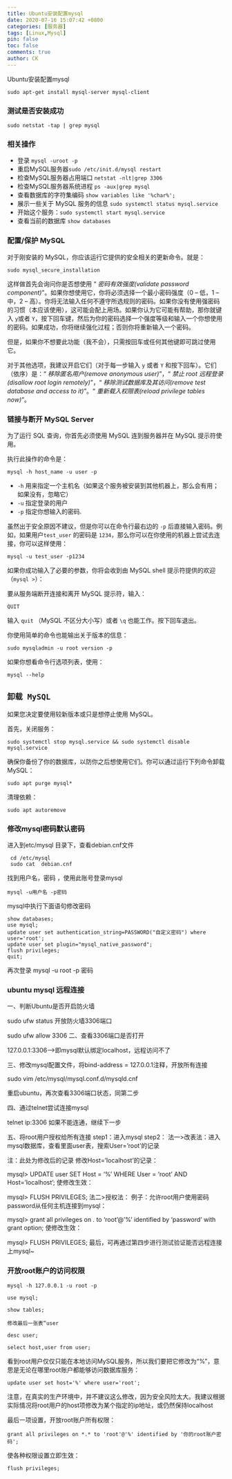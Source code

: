 ```yaml
---
title: Ubuntu安装配置mysql
date: 2020-07-16 15:07:42 +0800
categories: [服务器]
tags: [Linux,Mysql]
pin: false
toc: false
comments: true
author: CK
---
```


Ubuntu安装配置mysql

```shell
sudo apt-get install mysql-server mysql-client
```

### 测试是否安装成功

```shell
sudo netstat -tap | grep mysql
```

### 相关操作

- 登录 `mysql -uroot -p`
- 重启MySQL服务器`sudo /etc/init.d/mysql restart`
- 检查MySQL服务器占用端口 `netstat -nlt|grep 3306`
- 检查MySQL服务器系统进程 `ps -aux|grep mysql`
- 查看数据库的字符集编码 `show variables like '%char%';`
- 展示一些关于 MySQL 服务的信息 `sudo systemctl status mysql.service`
- 开始这个服务：`sudo systemctl start mysql.service`
- 查看当前的数据库 `show databases`


### 配置/保护 MySQL

对于刚安装的 MySQL，你应该运行它提供的安全相关的更新命令。就是：

```shell
sudo mysql_secure_installation
```

这样做首先会询问你是否想使用 “ *密码有效强度(validate password component)*”。如果你想使用它，你将必须选择一个最小密码强度（0 – 低，1 – 中，2 – 高）。你将无法输入任何不遵守所选规则的密码。如果你没有使用强密码的习惯（本应该使用），这可能会配上用场。如果你认为它可能有帮助，那你就键入 `y`或者 `Y`，按下回车键，然后为你的密码选择一个强度等级和输入一个你想使用的密码。如果成功，你将继续强化过程；否则你将重新输入一个密码。

但是，如果你不想要此功能（我不会），只需按回车或任何其他键即可跳过使用它。

对于其他选项，我建议开启它们（对于每一步输入 `y` 或者 `Y` 和按下回车）。它们（依序）是：“ *移除匿名用户(remove anonymous user)*”，“ *禁止 root 远程登录(disallow root login remotely)*”，“ *移除测试数据库及其访问(remove test database and access to it)*”。“ *重新载入权限表(reload privilege tables now)*”。

### 链接与断开 MySQL Server

为了运行 SQL 查询，你首先必须使用 MySQL 连到服务器并在 MySQL 提示符使用。

执行此操作的命令是：

```shell
mysql -h host_name -u user -p
```

- `-h` 用来指定一个主机名（如果这个服务被安装到其他机器上，那么会有用；如果没有，忽略它）
- `-u` 指定登录的用户
- `-p` 指定你想输入的密码.

虽然出于安全原因不建议，但是你可以在命令行最右边的 `-p` 后直接输入密码。例如，如果用户`test_user` 的密码是 `1234`，那么你可以在你使用的机器上尝试去连接，你可以这样使用：

```shell
mysql -u test_user -p1234
```

如果你成功输入了必要的参数，你将会收到由 MySQL shell 提示符提供的欢迎（`mysql >`）：

要从服务端断开连接和离开 MySQL 提示符，输入：

```shell
QUIT
```

输入 `quit` （MySQL 不区分大小写）或者 `\q` 也能工作。按下回车退出。

你使用简单的命令也能输出关于版本的信息：

```shell
sudo mysqladmin -u root version -p
```

如果你想看命令行选项列表，使用：

```shell
mysql --help
```

## `卸载 MySQL`

如果您决定要使用较新版本或只是想停止使用 MySQL。

首先，关闭服务：

```shell
sudo systemctl stop mysql.service && sudo systemctl disable mysql.service
```

确保你备份了你的数据库，以防你之后想使用它们。你可以通过运行下列命令卸载 MySQL：

```shell
sudo apt purge mysql*
```

清理依赖：

```shell
sudo apt autoremove
```

### 修改mysql密码默认密码

进入到etc/mysql 目录下，查看debian.cnf文件

```shell
 cd /etc/mysql
 sudo cat  debian.cnf
```

找到用户名，密码 ，使用此账号登录mysql

```shell
mysql -u用户名 -p密码
```

mysql中执行下面语句修改密码

```shell
show databases;
use mysql;
update user set authentication_string=PASSWORD("自定义密码") where user='root';
update user set plugin="mysql_native_password";
flush privileges;
quit;
```

再次登录 mysql -u root -p 密码

### ubuntu mysql 远程连接

一、判断Ubuntu是否开启防火墙

sudo ufw status 开放防火墙3306端口

sudo ufw allow 3306 二、查看3306端口是否打开

127.0.0.1:3306–>即mysql默认绑定localhost，远程访问不了

三、修改mysql配置文件，将bind-address = 127.0.0.1注释，开放所有连接

sudo vim /etc/mysql/mysql.conf.d/mysqld.cnf

重启ubuntu，再次查看3306端口状态，同第二步

四、通过telnet尝试连接mysql

telnet ip:3306 如果不能连通，继续下一步

五、将root用户授权给所有连接 step1：进入mysql step2： 法一>改表法：进入mysql数据库，查看里面user表，搜索User=’root’的记录

注：此处为修改后的记录 修改Host=’localhost’的记录：

mysql> UPDATE user SET Host = ‘%’ WHERE User = ‘root’ AND Host=’localhost’; 使修改生效：

mysql> FLUSH PRIVILEGES; 法二>授权法： 例子：允许root用户使用密码password从任何主机连接到mysql：

mysql> grant all privileges on *.* to ‘root’@’%’ identified by ‘password’ with grant option; 使修改生效：

mysql> FLUSH PRIVILEGES; 最后，可再通过第四步进行测试验证能否远程连接上mysql~

### 开放root账户的访问权限

```shell
mysql -h 127.0.0.1 -u root -p

use mysql;

show tables;

修改最后一张表“user

desc user;

select host,user from user;
```

看到root用户仅仅只能在本地访问MySQL服务，所以我们要把它修改为“%”，意思是无论在哪里root账户都能够访问数据库服务：

```shell
update user set host='%' where user='root';
```

注意，在真实的生产环境中，并不建议这么修改，因为安全风险太大。我建议根据实际情况将root用户的host项修改为某个指定的ip地址，或仍然保持localhost

最后一项设置，开放root账户所有权限：

```shell
grant all privileges on *.* to 'root'@'%' identified by '你的root账户密码';
```

使各种权限设置立即生效：

```shell
flush privileges;
```
